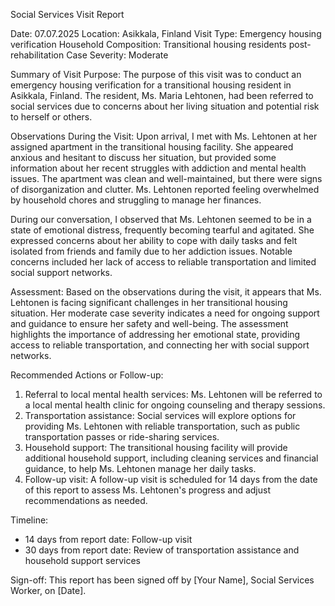 Social Services Visit Report

Date: 07.07.2025
Location: Asikkala, Finland
Visit Type: Emergency housing verification
Household Composition: Transitional housing residents post-rehabilitation
Case Severity: Moderate

Summary of Visit Purpose:
The purpose of this visit was to conduct an emergency housing verification for a transitional housing resident in Asikkala, Finland. The resident, Ms. Maria Lehtonen, had been referred to social services due to concerns about her living situation and potential risk to herself or others.

Observations During the Visit:
Upon arrival, I met with Ms. Lehtonen at her assigned apartment in the transitional housing facility. She appeared anxious and hesitant to discuss her situation, but provided some information about her recent struggles with addiction and mental health issues. The apartment was clean and well-maintained, but there were signs of disorganization and clutter. Ms. Lehtonen reported feeling overwhelmed by household chores and struggling to manage her finances.

During our conversation, I observed that Ms. Lehtonen seemed to be in a state of emotional distress, frequently becoming tearful and agitated. She expressed concerns about her ability to cope with daily tasks and felt isolated from friends and family due to her addiction issues. Notable concerns included her lack of access to reliable transportation and limited social support networks.

Assessment:
Based on the observations during the visit, it appears that Ms. Lehtonen is facing significant challenges in her transitional housing situation. Her moderate case severity indicates a need for ongoing support and guidance to ensure her safety and well-being. The assessment highlights the importance of addressing her emotional state, providing access to reliable transportation, and connecting her with social support networks.

Recommended Actions or Follow-up:
1. Referral to local mental health services: Ms. Lehtonen will be referred to a local mental health clinic for ongoing counseling and therapy sessions.
2. Transportation assistance: Social services will explore options for providing Ms. Lehtonen with reliable transportation, such as public transportation passes or ride-sharing services.
3. Household support: The transitional housing facility will provide additional household support, including cleaning services and financial guidance, to help Ms. Lehtonen manage her daily tasks.
4. Follow-up visit: A follow-up visit is scheduled for 14 days from the date of this report to assess Ms. Lehtonen's progress and adjust recommendations as needed.

Timeline:
- 14 days from report date: Follow-up visit
- 30 days from report date: Review of transportation assistance and household support services

Sign-off:
This report has been signed off by [Your Name], Social Services Worker, on [Date].
